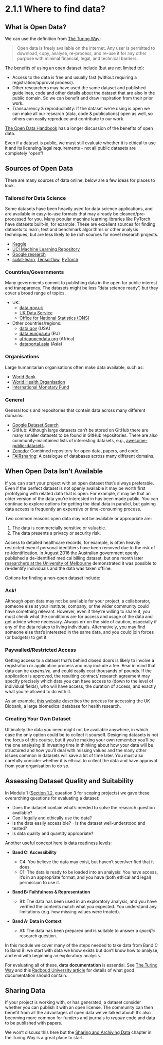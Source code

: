 # 2.1.1 Where to find data?

## What is Open Data?

We can use the definition from [The Turing
Way](https://the-turing-way.netlify.app/reproducible-research/open/open-data.html):

> Open data is freely available on the internet. Any user is permitted
to download, copy, analyse, re-process, and re-use it for any other
purpose with minimal financial, legal, and technical barriers.

The benefits of using an open dataset include (but are not limited to):

-   Access to the data is free and usually fast (without requiring a
    registration/approval process).
-   Other researchers may have used the same dataset and published
    guidelines, code and other details about the dataset that are also
    in the public domain. So we can benefit and draw inspiration from
    their prior work.
-   Transparency & reproducibility: If the dataset we’re using is open
    we can make all our research (data, code & publications) open as
    well, so others can easily reproduce and contribute to our work.

[The Open Data
Handbook](https://opendatahandbook.org/guide/en/why-open-data/) has a
longer discussion of the benefits of open data.

Even if a dataset is public, we must still evaluate whether it is
ethical to use it and its licensing/legal requirements - not all public
datasets are completely “open”!

## Sources of Open Data

There are many sources of data online, below are a few ideas for places
to look.

### Tailored for Data Science

Some datasets have been heavily used for data science applications, and
are available in easy-to-use formats that may already be
cleaned/pre-processed for you. Many popular machine learning libraries
like PyTorch have datasets built-in, for example. These are excellent
sources for finding datasets to learn, test and benchmark algorithms
or other analysis techniques, but are less likely to be rich sources
for novel research projects.

-   [Kaggle](https://www.kaggle.com/datasets)
-   [UCI Machine Learning
    Repository](https://archive.ics.uci.edu/ml/index.php)
-   [Google research](https://research.google/tools/datasets/)
-   [scikit-learn](https://scikit-learn.org/stable/datasets/toy_dataset.html),
    [Tensorflow](https://www.tensorflow.org/datasets),
    [PyTorch](https://pytorch.org/vision/stable/datasets.html)

### Countries/Governments

Many governments commit to publishing data in the open for public
interest and transparency. The datasets might be less “data science
ready”, but they cover a broad range of topics.

-   UK:
    -   [data.gov.uk](https://data.gov.uk/)
    -   [UK Data Service](https://www.ukdataservice.ac.uk/)
    -   [Office for National Statistics (ONS)](https://www.ons.gov.uk/)
-   Other countries/regions:
    -   [data.gov](https://www.data.gov/) (USA)
    -   [data.europa.eu](https://data.europa.eu/en) (EU)
    -   [africaopendata.org](https://africaopendata.org/) (Africa)
    -   [dataportal.asia](https://dataportal.asia/home) (Asia)

### Organisations

Large humanitarian organisations often make data available, such as:

-   [World Bank](https://microdata.worldbank.org/index.php/home)
-   [World Health Organisation](https://www.who.int/data/collections)
-   [International Monetary Fund](https://www.imf.org/en/Data)

### General

General tools and repositories that contain data across many different
domains:

-   [Google Dataset Search](https://datasetsearch.research.google.com/)
-   GitHub: Although large datasets can’t be stored on GitHub there are
    many smaller datasets to be found in GitHub repositories. There are
    also community-maintained lists of interesting datasets, e.g.,
    [awesome-public-datasets](https://github.com/awesomedata/awesome-public-datasets).
-   [Zenodo](https://zenodo.org/): Combined repository for open data,
    papers, and code.
-   [FAIRsharing](https://fairsharing.org/): A catalogue of databases
    across many different domains.

## When Open Data Isn’t Available

If you can start your project with an open dataset that’s always
preferable. Even if the perfect dataset is not openly available it may
be worth first prototyping with related data that is open. For example,
it may be that an older version of the data you’re interested in has
been made public. You can continue to explore options for getting the
ideal data in parallel, but gaining data access is frequently an
expensive or time-consuming process.

Two common reasons open data may not be available or appropriate are:

1. The data is commercially sensitive or valuable.
2. The data presents a privacy or security risk.

Access to detailed healthcare records, for example, is often heavily
restricted even if personal identifiers have been removed due to the
risk of re-identification. In August 2016 the Australian government
openly published a de-identified medical billing dataset, but one month
later [researchers at the University of
Melbourne](https://arxiv.org/pdf/1712.05627.pdf) demonstrated it was
possible to re-identify individuals and the data was taken offline.

Options for finding a non-open dataset include:

### Ask!

Although open data may not be available for your project, a
collaborator, someone else at your institute, company, or the wider
community could have something relevant. However, even if they’re
willing to share it, you must check what the conditions are for access
and usage of the data and get advice where necessary. Always err on the
side of caution, especially if any of the data relates to living
individuals. Alternatively, you may find someone else that’s interested
in the same data, and you could join forces (or budgets) to get it.

### Paywalled/Restricted Access

Getting access to a dataset that’s behind closed doors is likely to
involve a registration or application process and may include a fee.
Bear in mind that data can be *expensive*, and could easily cost
thousands of pounds. If the application is approved, the resulting
contract/ research agreement may specify precisely which data you can
have access to (down to the level of individual fields), who will have
access, the duration of access, and exactly what you’re allowed to do
with it.

As an example, [this
website](https://www.ukbiobank.ac.uk/enable-your-research) describes the
process for accessing the UK Biobank, a large biomedical database for
health research.

### Creating Your Own Dataset

Ultimately the data you need might not be available anywhere, in which
case the only option could be to collect it yourself. Designing datasets
is not the focus of this course, but if you’re making your own remember
you’ll be the one analysing it! Investing time in thinking about how
your data will be structured and how you’ll deal with missing values and
the many other issues common in datasets will save a lot of time later.
You must also carefully consider whether it is ethical to collect the
data and have approval from your organisation to do so.

## Assessing Dataset Quality and Suitability

In Module 1 ([Section 1.2](../m1/1.2-DataScienceProjectLifecycle),
question 3 for scoping projects) we gave these overarching questions for
evaluating a dataset:

- Does the dataset contain what’s needed to solve the research question
  available?
- Can I legally and ethically use the data?
- Is the data easily accessible? - Is the dataset well-understood and
  tested?
- Is data quality and quantity appropriate?

Another useful concept here is [data readiness
levels](https://arxiv.org/pdf/1705.02245.pdf):

- **Band C: Accessibility**
   - C4: You believe the data may exist, but haven’t seen/verified that
     it does.
   - C1: The data is ready to be loaded into an analysis: You have access,
     it’s in an appropriate format, and you have (both ethical and legal)
     permission to use it.

- **Band B: Faihfulness & Representation**
   - B1: The data has been used in an exploratory analysis, and you have
     verified the contents match what you expected. You understand any
     limitations (e.g. how missing values were treated).

- **Band A: Data in Context**
   - A1: The data has been prepared and is suitable to answer a
     *specific* research question.

In this module we cover many of the steps needed to take data from Band
C to Band B: we start with data we know exists but don’t know how to
analyse, and end with beginning an exploratory analysis.

For evaluating all of these, **data documentation** is essential. See
[The Turing
Way](https://the-turing-way.netlify.app/reproducible-research/rdm/rdm-metadata.html)
and this [Radboud University
article](https://www.ru.nl/rdm/processing-data/documenting-data/) for
details of what good documentation should contain.

## Sharing Data

If your project is working with, or has generated, a dataset consider
whether you can publish it with an open license. The community can then
benefit from all the advantages of open data we’ve talked about! It’s
also becoming more common for funders and journals to *require* code and
data to be published with papers.

We won’t discuss this here but the [Sharing and Archiving
Data](https://the-turing-way.netlify.app/reproducible-research/rdm/rdm-sharing.html)
chapter in the Turing Way is a great place to start.

